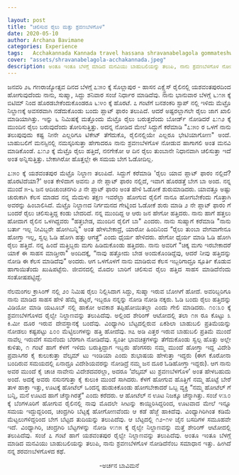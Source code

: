 ```yaml
---

layout: post
title: "ಚಲಿಸುವ ರೈಲು ಮತ್ತು ಶ್ರವಣಬೆಳಗೊಳ"
date: 2020-05-10
author: Archana Bavimane
categories: Experience
tags:	Acchakannada Kannada travel hassana shravanabelagola gommateshwara bahubali onedaytrip experience friends happiness story kathe short
cover: "assets/shravanabelagola-acchakannada.jpeg"
description: ಅಂತೂ ಇಂತೂ ಬೆಳಗ್ಗೆ ಮಾಡಿದ ಮನವಿಯು ಬಾಹುಬಲಿಯನ್ನು ತಲುಪಿ, ನಾನು ಶ್ರವಣಬೆಳಗೊಳ ನೋಡಿದೆನೆಂಬ ಸಮಾಧಾನ ಇತ್ತು.
---
```


<p align ="justify"> ಜನವರಿ ೨೬ ಗಣರಾಜ್ಯೋತ್ಸವ ದಿನದ ಬೆಳಗ್ಗೆ ೭:೫೦ ಕ್ಕೆ ಸೊಲ್ಲಾಪುರ - ಹಾಸನ ಎಕ್ಸ್ಪ್ರೆಸ್ ರೈಲಿನಲ್ಲಿ ಯಶವಂತಪುರದಿಂದ ಹೋಗುವುದೆಂದು ನಾನು, ಸುಷ್ಮಾ, ಸಿದ್ದು ಶನಿವಾರ ಸಂಜೆ ನಿರ್ಧಾರ ಮಾಡಿದೆವು. ನಾನು ಭಾನುವಾರ ಬೆಳಗ್ಗೆ ೬:೧೫ ಕ್ಕೆ ಬಿಟಿಮ್ ನಿಂದ ಹೊರಡಬೇಕೆಂದುಕೊಂಡರೂ ೬:೪೦ ಕ್ಕೆ ಹೊರಟೆ. ೭ ಗಂಟೆಗೆ ಬನಶಂಕರಿ ಸ್ಟಾಪ್ ನಲ್ಲಿ ಇಳಿದು ಮೆಟ್ರೊ ನಿಲ್ದಾಣಕ್ಕೆ ಅವಸರವಾಗಿ ನಡೆದುಕೊಂಡು ಬಂದು ಪ್ಲಾಟ್ ಫಾರಂ ತಲುಪಿದೆ. ಆದರೆ ಅಷ್ಟರಲ್ಲಾಗಲೇ ರೈಲು ಜಾಗ ಖಾಲಿ ಮಾಡಿಯಾಗಿತ್ತು.<!--more--> ಇನ್ನು ೬ ನಿಮಿಷಕ್ಕೆ ಮತ್ತೊಂದು ಮೆಟ್ರೊ ರೈಲು ಬರುತ್ತದೆಂದು ಬೋರ್ಡ್ ನೋಡಿದರೆ ೭:೧೨ ಕ್ಕೆ ಮುಂದಿನ ರೈಲು ಬರುವುದೆಂದು ತೋರಿಸುತ್ತಿತ್ತು. ಅದನ್ನ ನೋಡಿದ ಮೇಲೆ ಸಿದ್ದುಗೆ ಕರೆಮಾಡಿ "೭:೫೦ ರ ಒಳಗೆ ನಾನು ತಲುಪುವುದು ಕಷ್ಟ ನೀನೇ ಎಲ್ಲರಿಗೂ ಟಿಕೇಟ್ ತೆಗೆದುಕೊ, ರೈಲಿನಲ್ಲಿಯೇ ಎಲ್ಲರೂ ಭೇಟಿಯಾಗೋಣ" ಅಂದೆ. ಬಾಹುಬಲಿಗೆ ಮನಸ್ಸಿನಲ್ಲಿ ನಮಸ್ಕರಿಸುತ್ತಾ ಹೇಗಾದರೂ ನಾನು ಶ್ರವಣಬೆಳಗೊಳ ನೋಡುವ ಹಾಗಾಗಲಿ ಅಂತ ಮನವಿ ಮಾಡಿಕೊಂಡೆ. ೭:೧೨ ಕ್ಕೆ ಮೆಟ್ರೊ ರೈಲು ಹತ್ತಿದೆ, ನನಗೇಕೋ ಆ ದಿನ ರೈಲು ತುಂಬಾನೇ ನಿಧಾನವಾಗಿ ಚಲಿಸುತ್ತಾ ಇದೆ ಅಂತ ಅನ್ನಿಸುತ್ತಿತ್ತು. ಬೇಕಾಗಿರೋ ಹೊತ್ತಲ್ಲೇ ಈ ಸಮಯ ಬೇಗ ಓಡೋದಿಲ್ಲ. </p>

<p align ="justify"> ೭:೫೦ ಕ್ಕೆ ಯಶವಂತಪುರ ಮೆಟ್ರೊ ನಿಲ್ದಾಣ ತಲುಪಿದೆ. ಸಿದ್ದುಗೆ ಕರೆಮಾಡಿ 'ರೈಲು ಯಾವ ಪ್ಲಾಟ್ ಫಾರಂ ನಲ್ಲಿದೆ? ಹೊರಟಿದೆಯಾ?' ಅಂತ ಕೇಳಿದಾಗ ಅವನು ೨ ನೇ ಪ್ಲಾಟ್ ಫಾರಂ ನಲ್ಲಿದೆ, ಇವಾಗ ಹೊರಡತ್ತೆ ಬೇಗ ಬಾ ಅಂದ. ನನ್ನ ಮುಂದೆ ೫-೬ ಜನ ಆದಿಚುಂಚನಗಿರಿ ೨ ನೇ ಪ್ಲಾಟ್ ಫಾರಂ ಅಂತ ಹೇಳಿ ಓಡೋಕೆ ಶುರುಮಾಡಿದರು. ಯಾವತ್ತೂ ಅಷ್ಟು ಚುರುಕಾಗಿ ಕೆಲಸ ಮಾಡದ ನನ್ನ ಮೆದುಳು ತಕ್ಷಣ ಇವರೆಲ್ಲಾ ಹೋಗುವ ರೈಲಿಗೆ ನಾನೂ ಹೋಗಬೇಕೆಂದು ಗೊತ್ತಾಗಿ ಅವರನ್ನು ಹಿಂಬಾಲಿಸಿದೆ. ಮೆಟ್ರೊ ನಿಲ್ದಾಣದ ನಿರ್ಗಮನದ ಗೇಟ್ನಿಂದ ಓಡೋಕೆ ಶುರು ಮಾಡಿ ೨ ನೇ ಪ್ಲಾಟ್ ಫಾರಂ ಗೆ ಬಂದರೆ ರೈಲು ಚಲಿಸುತ್ತಿದ್ದ ಕಂಡು ಬೇದರಿದೆ. ನನ್ನ ಮುಂದಿದ್ದ ಆ ಆರು ಜನ ಹೇಗೋ ಹತ್ತಿದರು. ನಾನು ಹಾಗೆ ಹತ್ತಲು ಹೋದಾಗ ರೈಲಿನ ಒಳಗಿದ್ದವರು "ಹತ್ತಬೇಡ, ಮುಂದಿನ ರೈಲಿಗೆ ಬಾ" ಎಂದರು. ನಾನು ಸುಷ್ಮಾಗೆ ಕರೆಮಾಡಿ "ನಾನು ಬರ್ತಾ ಇಲ್ಲ ನೀವಿಬ್ಬರೇ ಹೋಗಿಬನ್ನಿ" ಅಂತ ಹೇಳಬೇಕಾದ್ರೆ, ಯಾರೋ ಹಿಂದಿನಿಂದ “ರೈಲು ತುಂಬಾ ವೇಗವಾಗೇನೂ ಹೋಗ್ತಾ ಇಲ್ಲ, ಸ್ವಲ್ಪ‌ ಓಡಿ ಹೋಗಿ ಹತ್ತು ಆಗತ್ತೆ” ಎಂದು ಧೈರ್ಯ ಹೇಳಿದರು. ಹೇಗೋ ಧೈರ್ಯ ಮಾಡಿ ಓಡಿ ಹೋಗಿ ರೈಲು ಹತ್ತಿದೆ. ನನ್ನ ಹಿಂದೆ ಮತ್ತಿಬ್ಬರು ಮಗು ಹಿಡಿದುಕೊಂಡು ಹತ್ತಿದರು. ನಾನು ಅವರಿಗೆ "ಚಿಕ್ಕ ಮಗು ಇರಬೇಕಾದರೆ ಯಾಕೆ ಈ ಸಾಹಸ ಮಾಡ್ತೀರಾ" ಅಂದಿದಕ್ಕೆ, “ನಾವು ಹತ್ತೋದು ಬೇಡ ಅಂದುಕೊಂಡಿದ್ದೆವು, ಆದರೆ ನೀವು ಹತ್ತಿದನ್ನು ನೋಡಿ ಈ ಕೆಲಸ ಮಾಡಿದೆವು” ಅಂದರು. ಆಗ ಒಳಗೊಳಗೆ ನಾನು ಮಾಡಿರುವ ಕೆಲಸ ಇಬ್ಬರಿಗಾದ್ರೂ ಸ್ಪೂರ್ತಿ ಕೊಡುವ ಹಾಗಾಯಿತೆಂದು ಖುಷಿಪಟ್ಟೆನು. ಜೀವನದಲ್ಲಿ ಮೊದಲ ಬಾರಿಗೆ ಚಲಿಸುವ ರೈಲು ಹತ್ತಿದ ಸಾಹಸ ಮಾಡಿದೆನೆಂದು ಸಂತೋಷಪಟ್ಟಿದ್ದೆ. </p>

<p align ="justify"> ನೆಲಮಂಗಲ ಕ್ರಾಸಿಂಗ್ ನಲ್ಲಿ ೨೦ ನಿಮಿಷ ರೈಲು ನಿಲ್ಲಿಸಿದಾಗ ಸಿದ್ದು, ಸುಷ್ಮಾ ಇರುವ ಬೋಗಿಗೆ ಹೋದೆ. ಅವರಿಬ್ಬರಿಗೂ ನಾನು ಮಾಡಿದ ಸಾಹಸ ಹೇಳಿ ಹೆಮ್ಮೆ ಪಟ್ಟರೆ, ಇಬ್ಬರೂ ನನ್ನನ್ನು ನೋಡಿ ನೋಡಿ ನಕ್ಕರು. ಓಡಿ ಬಂದು ರೈಲು ಹತ್ತಿದನ್ನು ವಿಡಿಯೋ ಮಾಡಿ ಯಟೂಬ್ ನಲ್ಲಿ ಹಾಕೋ ಅವಕಾಶ ತಪ್ಪಿಹೋಯಿತಲ್ಲಾ ಎಂದು ಗೇಲಿ ಮಾಡಿದರು. ೧೦:೩೦ ಕ್ಕೆ ಶ್ರವಣಬೆಳಗೊಳದ ರೈಲ್ವೇ ನಿಲ್ದಾಣವನ್ನು ತಲುಪಿದೆವು. ಅಲ್ಲಿಂದ ಶೇರಿಂಗ್ ಆಟೋದಲ್ಲಿ ತಲಾ ೧೫ ರೂ ಕೊಟ್ಟು ೩ ಕಿ.ಮೀ ದೂರ ಇರುವ ದೇವಸ್ಥಾನಕ್ಕೆ ಬಂದೆವು. ವಿಂಧ್ಯಾಗಿರಿ ಬೆಟ್ಟದಲ್ಲಿರುವ ಏಕಶಿಲಾ ಬಾಹುಬಲಿ ಪ್ರತಿಮೆಯನ್ನು ನೋಡಲು  ಕಷ್ಟಪಟ್ಟು ೭೦೦ ಮೆಟ್ಟಿಲುಗಳನ್ನು ಹತ್ತಿ ಹೋದೆವು. ೫೭ ಅಡಿ ಎತ್ತರ ಇರುವ ಬಾಹುಬಲಿ ಪ್ರತಿಮೆ ಮುಂದೆ ನಾವೆಲ್ಲ ಇರುವೆಗೆ ಸಮನೆಂದು ಬೆರಗಾಗಿ ನೋಡಿದೆವು. ಸ್ವಂತೀ ಭಾವಚಿತ್ರಗಳನ್ನು ತೆಗೆದುಕೊಂಡು ಸ್ವಲ್ಪ ಹೊತ್ತು ಅಲ್ಲೇ ಕುಳಿತು, ೧ ಗಂಟೆ ಹಾಗೆ ಕೆಳಗೆ ಇಳಿದು ಬರುತ್ತಿದ್ದಾಗ ಇಬ್ಬರು ಹೆಂಗಸರು ನಮ್ಮ ಮುಂದೆ ಹೋಗ್ತಾ ಇದ್ದ ವಿದೇಶಿ ಪ್ರವಾಸಿಗರ ಕೈ ಕುಲುಕುತ್ತಾ ವೆಲ್ಕಮ್ ಟು ಇಂಡಿಯಾ ಎಂದು ಶುಭಾಷಯ ಹೇಳುತ್ತಾ ಇದ್ದರು (ಈಗ ಕೊರೋನಾ ಬಂದಿರುವ ಸಮಯದಲ್ಲಿ ಏನಾದ್ರೂ  ವಿದೇಶಿಯವರನ್ನು ನೋಡಿದ್ರೆ ನಮ್ಮ ಜನ  ದೂರ ಓಡಿಹೋಗ್ತಾ ಇದ್ದರು). ಆಗ ನಾನು  ಅವರ ಮುಂದೆ ಕೈ ಚಾಚಿ ನಾವೇನು ವಿದೇಶದವರಲ್ಲಾ, ಅದರೂ ‘ವೆಲ್ಕಮ್ ಟು ಶ್ರವಣಬೆಳಗೊಳ’ ಅಂತ ಹೇಳಬಹುದು ಅಂದೆ. ಅದಕ್ಕೆ‌ ಅವರು ನಸುನಗುತ್ತಾ ಕೈ ಕುಲುಕಿ ಮುಂದೆ ಸಾಗಿದರು. ಕೆಳಗೆ ಹೋಗುವ ಹೊತ್ತಿಗೆ ನಮ್ಮ ಹೊಟ್ಟೆ ಬೇರೆ ತಾಳ ಹಾಕ್ತಾ ಇತ್ತು, ಊಟಕ್ಕೆ ಹೋಟೆಲ್‌ ಒಂದನ್ನ  ಹುಡುಕಿಕೊಂಡು ಹೋಗಬೇಕಾದರೆ ಒಬ್ಬ ವ್ಯಕ್ತಿ “ನಮ್ಮ ಹೋಟೆಲ್ ಗೆ ಬನ್ನಿ, ಮನೆ ಊಟದ ಹಾಗೆ ಚೆನ್ನಾಗಿರತ್ತೆ” ಎಂದು ಕರೆದರು. ಆ ಹೋಟೆಲ್ ನ ಊಟ ನಿಜಕ್ಕೂ ಚೆನ್ನಾಗಿತ್ತು. ಸಂಜೆ ೪:೩೦ ಕ್ಕೆ ಬೆಂಗಳೂರಿಗೆ ಹೋಗುವ ರೈಲಿನಲ್ಲಿ ನಾವು ಮೊದಲೇ ಸೀಟನ್ನು ಕಾಯ್ದಿರಿಸಿದ್ದರಿಂದ, ಊಟವಾದ ಮೇಲೆ ಇನ್ನೂ ಸಮಯ ಇದ್ದುದ್ದರಿಂದ, ಚಂದ್ರಗಿರಿ ಬೆಟ್ಟಕ್ಕೆ ಹೋಗೋಣವೆಂದು ಆ ಕಡೆ ಹೆಜ್ಜೆ ಹಾಕಿದೆವು. ವಿಂಧ್ಯಾಗಿರಿಗಿಂತ ಕಡಿಮೆ ಮೆಟ್ಟಲುಗಳಿದ್ದರಿಂದ ಬೇಗ ಬೆಟ್ಟದ ತುದಿಯನ್ನು ತಲುಪಿದೆವು. ಆ ಬೆಟ್ಟದಲ್ಲಿ ೧೨-೧೪ ಜೈನ ಬಸದಿಗಳ ಸಮೂಹವೇ ಇದೆ. ವಿಂಧ್ಯಾಗಿರಿ, ಚಂದ್ರಗಿರಿ ಬೆಟ್ಟಗಳನ್ನು ನೋಡಿ ೪:೧೫ ಕ್ಕೆ ರೈಲ್ವೇ ನಿಲ್ದಾಣವನ್ನು  ಮತ್ತೆ ಶೇರಿಂಗ್ ಆಟೋದಲ್ಲಿ ತಲುಪಿದೆವು. ಸಂಜೆ ೭ ಗಂಟೆ ಹಾಗೆ ಯಶವಂತಪುರ ರೈಲ್ವೇ ನಿಲ್ಲಾಣವನ್ನು ತಲುಪಿದೆವು. ಅಂತೂ ಇಂತೂ ಬೆಳಗ್ಗೆ ಮಾಡಿದ ಮನವಿಯು ಬಾಹುಬಲಿಯನ್ನು ತಲುಪಿ,   ನಾನು ಶ್ರವಣಬೆಳಗೊಳ ನೋಡಿದೆನೆಂಬ ಸಮಾಧಾನ ಇತ್ತು. ಹೀಗಿದೆ ನನ್ನ ಶರವಣಬೆಳಗೊಳದ ಕಥೆ. </p>

<p align ="center"> -ಅರ್ಚನ ಬಾವಿಮನೆ </p>
